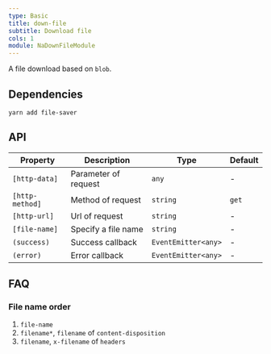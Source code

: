 ```yaml
---
type: Basic
title: down-file
subtitle: Download file
cols: 1
module: NaDownFileModule
---
```


A file download based on `blob`.

## Dependencies

```
yarn add file-saver
```

## API

Property | Description | Type | Default
----|------|-----|------
`[http-data]` | Parameter of request | `any` | -
`[http-method]` | Method of request | `string` | `get`
`[http-url]` | Url of request | `string` | -
`[file-name]` | Specify a file name | `string` | -
`(success)` | Success callback | `EventEmitter<any>` | -
`(error)` | Error callback | `EventEmitter<any>` | -

## FAQ

### File name order

1. `file-name`
2. `filename*`, `filename` of `content-disposition`
3. `filename`, `x-filename` of `headers`
